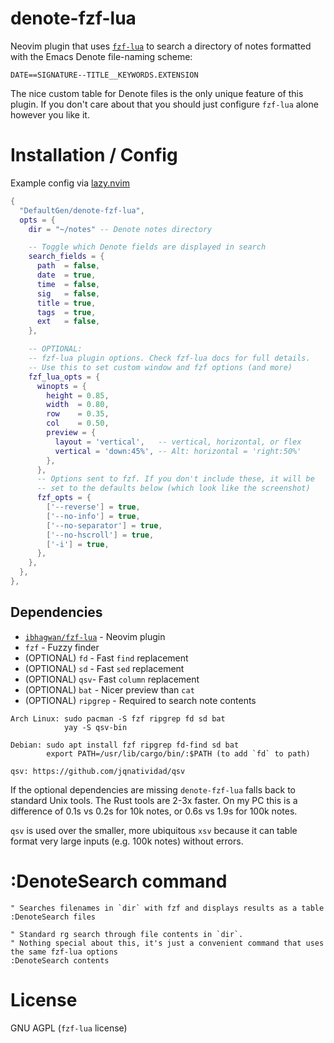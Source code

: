 # denote-fzf-lua

Neovim plugin that uses [`fzf-lua`](https://github.com/ibhagwan/fzf-lua) to search a directory of notes formatted with the Emacs Denote file-naming scheme:

`DATE==SIGNATURE--TITLE__KEYWORDS.EXTENSION`

The nice custom table for Denote files is the only unique feature of this plugin. If you don't care about that you should just configure `fzf-lua` alone however you like it.

# Installation / Config

Example config via [lazy.nvim](https://github.com/folke/lazy.nvim)

```lua
{
  "DefaultGen/denote-fzf-lua",
  opts = {
    dir = "~/notes" -- Denote notes directory

    -- Toggle which Denote fields are displayed in search
    search_fields = {
      path  = false,
      date  = true,
      time  = false,
      sig   = false,
      title = true,
      tags  = true,
      ext   = false,
    },

    -- OPTIONAL:
    -- fzf-lua plugin options. Check fzf-lua docs for full details.
    -- Use this to set custom window and fzf options (and more)
    fzf_lua_opts = {
      winopts = {
        height = 0.85,
        width  = 0.80,
        row    = 0.35,
        col    = 0.50,
        preview = {
          layout = 'vertical',   -- vertical, horizontal, or flex
          vertical = 'down:45%', -- Alt: horizontal = 'right:50%'
        },
      },
      -- Options sent to fzf. If you don't include these, it will be
      -- set to the defaults below (which look like the screenshot)
      fzf_opts = {
        ['--reverse'] = true,
        ['--no-info'] = true,
        ['--no-separator'] = true,
        ['--no-hscroll'] = true,
        ['-i'] = true,
      },
    },
  },
},
```

## Dependencies

* [`ibhagwan/fzf-lua`](https://github.com/ibhagwan/fzf-lua) - Neovim plugin
* `fzf` - Fuzzy finder
* (OPTIONAL) `fd` - Fast `find` replacement
* (OPTIONAL) `sd` - Fast `sed` replacement
* (OPTIONAL) `qsv`- Fast `column` replacement
* (OPTIONAL) `bat` - Nicer preview than `cat`
* (OPTIONAL) `ripgrep` - Required to search note contents

```
Arch Linux: sudo pacman -S fzf ripgrep fd sd bat
            yay -S qsv-bin

Debian: sudo apt install fzf ripgrep fd-find sd bat
        export PATH=/usr/lib/cargo/bin/:$PATH (to add `fd` to path)

qsv: https://github.com/jqnatividad/qsv
```

If the optional dependencies are missing `denote-fzf-lua` falls back to standard Unix tools. The Rust tools are 2-3x faster. On my PC this is a difference of 0.1s vs 0.2s for 10k notes, or 0.6s vs 1.9s for 100k notes.

`qsv` is used over the smaller, more ubiquitous `xsv` because it can table format very large inputs (e.g. 100k notes) without errors.

# :DenoteSearch command

```vim
" Searches filenames in `dir` with fzf and displays results as a table
:DenoteSearch files

" Standard rg search through file contents in `dir`.
" Nothing special about this, it's just a convenient command that uses the same fzf-lua options
:DenoteSearch contents
```

# License

GNU AGPL (`fzf-lua` license)
